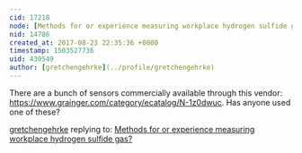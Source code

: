 ```yaml
---
cid: 17218
node: [Methods for or experience measuring workplace hydrogen sulfide gas?](../notes/gretchengehrke/08-23-2017/methods-for-or-experience-measuring-workplace-hydrogen-sulfide-gas)
nid: 14786
created_at: 2017-08-23 22:35:36 +0000
timestamp: 1503527736
uid: 430549
author: [gretchengehrke](../profile/gretchengehrke)
---
```


There are a bunch of sensors commercially available through this vendor: https://www.grainger.com/category/ecatalog/N-1z0dwuc. Has anyone used one of these? 

[gretchengehrke](../profile/gretchengehrke) replying to: [Methods for or experience measuring workplace hydrogen sulfide gas?](../notes/gretchengehrke/08-23-2017/methods-for-or-experience-measuring-workplace-hydrogen-sulfide-gas)

